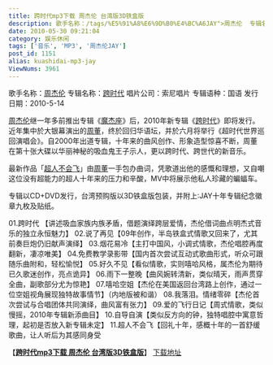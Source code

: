 ```yaml
---
title: 跨时代mp3下载 周杰伦 台湾版3D铁盒版
description: 歌手名称：/tags/%E5%91%A8%E6%9D%B0%E4%BC%A6JAY">周杰伦  专辑名称：post/kuashidai-mp3-jay.html">跨时代唱片公司：索尼唱片专辑语种：国语发行日期：2010-5-14 /tags/%E5%91%A8%E6%9D%B0%E4%BC%A6JAY">周杰伦继一年多前推出专辑《post/mojiezuo.html">魔杰座》后，2010年新专辑《post/kuashidai-mp3-jay.html">跨时代》即将发行。近年集中於大银幕演出的/tags/%E5%91%A8%E6%9D%B0%E4%BC%A6JAY">周董，终於回归华语坛，并於六月将举行《超时代世界巡回演唱会》。自2000年出道专辑，十年来的曲风创作、形象造型惊喜不断，周董在第十张大碟以华丽神秘的吸血鬼王子示人，更以跨时代、跨世代的新音乐。
date: 2010-05-30 09:21:04
category: 娱乐休闲
tags: ['音乐', 'MP3', '周杰伦JAY']
post_id: 1151
alias: kuashidai-mp3-jay
ViewNums: 3961
---
```


歌手名称：[周杰伦](/tags/%E5%91%A8%E6%9D%B0%E4%BC%A6JAY)
专辑名称：[跨时代](/blog/kuashidai-mp3-jay)
唱片公司：索尼唱片
专辑语种：国语
发行日期：2010-5-14

[周杰伦](/tags/%E5%91%A8%E6%9D%B0%E4%BC%A6JAY)继一年多前推出专辑《[魔杰座](/blog/mojiezuo)》后，2010年新专辑《[跨时代](/blog/kuashidai-mp3-jay)》即将发行。近年集中於大银幕演出的[周董](/tags/%E5%91%A8%E6%9D%B0%E4%BC%A6JAY)，终於回归华语坛，并於六月将举行《超时代世界巡回演唱会》。自2000年出道专辑，十年来的曲风创作、形象造型惊喜不断，周董在第十张大碟以华丽神秘的吸血鬼王子示人，更以跨时代、跨世代的新音乐。

最新作品「[超人不会飞](/blog/kuashidai-mp3-jay)」由[周董](/tags/%E5%91%A8%E6%9D%B0%E4%BC%A6JAY)一手包办曲词，凭歌道出他的感慨和理想，又自嘲这位没有超能力的超人十年来的压力和辛酸，MV中将展示他私人珍藏的蝙蝠车。

专辑以CD+DVD发行，台湾预购版以3D铁盒版包装，并附上∶JAY十年专辑纪念徽章九枚及贴纸。

01.跨时代 【讲述吸血家族内族矛盾，借题演绎跨层爱情，杰伦借词曲点明杰式音乐的独立永恒魅力】
02.说了再见【09年创作，半岛铁盒式情歌又回来了，尤其前奏巨炮仍旧献声演绎】
03.烟花易冷【主打中国风，小调式情歌，杰伦唱腔再度翻新，凄凉唯美】
04.免费教学录影带【国内首次尝试互动式歌曲形式，听众可跟随乐曲附和，轻松愉悦】
05.好久不见【看似情歌，实则嘻哈风格，属杰伦为期待已久歌迷创作，亮点诡异】
06.雨下一整晚【曲风婉转清新，类似晴天，雨声贯穿全曲，副歌部分尤为惊艳】
07.嘻哈空姐【杰伦在美国返回台湾路上创作，通过一位空姐视角展现独特故事情节】（内地版被和谐）
08.我落泪。情绪零碎【杰伦首次尝试与合唱团体共同演绎，曲风富有张力】
09.爱的飞行日记【周式情歌，类似慢摇，2010年专辑新添曲目】
10.自导自演【类似反方向的钟，独特唱腔中寓意哲理，起初是否放入新专辑未定】
11.超人不会飞【回礼十年，感概十年的一首舒缓歌曲，让人听后为其感同身受

【[**跨时代mp3下载 周杰伦 台湾版3D铁盒版**](/blog/kuashidai-mp3-jay)】
[下载地址](download.asp?id=435)

